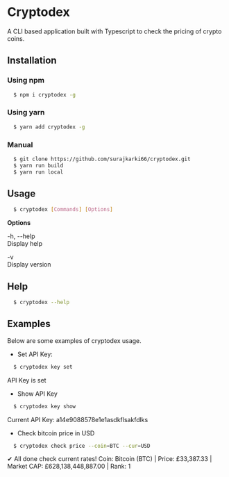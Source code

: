 # Cryptodex

A CLI based application built with Typescript to check the pricing of crypto coins.

## Installation

### Using npm

```bash
  $ npm i cryptodex -g
```

### Using yarn

```bash
  $ yarn add cryptodex -g
```

### Manual

```bash
  $ git clone https://github.com/surajkarki66/cryptodex.git
  $ yarn run build
  $ yarn run local
```

## Usage

```bash
  $ cryptodex [Commands] [Options]
```

**Options**

-h, --help<br>
Display help

-v<br>
Display version

## Help

```bash
  $ cryptodex --help
```

## Examples

Below are some examples of cryptodex usage.

- Set API Key:

```bash
  $ cryptodex key set
```

API Key is set

- Show API Key

```bash
  $ cryptodex key show
```

Current API Key: a14e9088578e1e1asdkflsakfdlks

- Check bitcoin price in USD

```bash
  $ cryptodex check price --coin=BTC --cur=USD
```

✔ All done check current rates!
Coin: Bitcoin (BTC) | Price: £33,387.33 | Market CAP: £628,138,448,887.00 | Rank: 1
